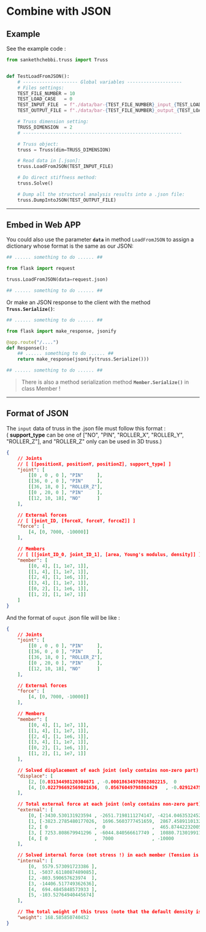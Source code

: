 # Combine with JSON

## Example

See the example code :

```python
from sankethchebbi.truss import Truss


def TestLoadFromJSON():
    # -------------------- Global variables --------------------
    # Files settings:
    TEST_FILE_NUMBER = 10
    TEST_LOAD_CASE   = 0
    TEST_INPUT_FILE  = f"./data/bar-{TEST_FILE_NUMBER}_input_{TEST_LOAD_CASE}.json"
    TEST_OUTPUT_FILE = f"./data/bar-{TEST_FILE_NUMBER}_output_{TEST_LOAD_CASE}.json"

    # Truss dimension setting:
    TRUSS_DIMENSION  = 2
    # ----------------------------------------------------------

    # Truss object:
    truss = Truss(dim=TRUSS_DIMENSION)

    # Read data in [.json]:
    truss.LoadFromJSON(TEST_INPUT_FILE)

    # Do direct stiffness method:
    truss.Solve()

    # Dump all the structural analysis results into a .json file:
    truss.DumpIntoJSON(TEST_OUTPUT_FILE)
```

---

## Embed in Web APP

You could also use the parameter **`data`** in method `LoadFromJSON` to assign a dictionary whose format is the same as our JSON:

```python
## ...... something to do ...... ##

from flask import request

truss.LoadFromJSON(data=request.json)

## ...... something to do ...... ##
```

Or make an JSON response to the client with the method **`Truss.Serialize()`**:

```python
## ...... something to do ...... ##

from flask import make_response, jsonify

@app.route("/....")
def Response():
    ## ...... something to do ...... ##
    return make_response(jsonify(truss.Serialize()))

## ...... something to do ...... ##
```

> There is also a method serialization method **`Member.Serialize()`** in class Member !

---

## Format of JSON

The `input` data of truss in the .json file must follow this format :  
( **support_type** can be one of ["NO", "PIN", "ROLLER_X", "ROLLER_Y", "ROLLER_Z"], and "ROLLER_Z" only can be used in 3D truss.)

```json
{
    // Joints 
    // [ [[positionX, positionY, positionZ], support_type] ]
    "joint": [
        [[0 , 0 , 0 ], "PIN"     ],  
        [[36, 0 , 0 ], "PIN"     ],
        [[36, 18, 0 ], "ROLLER_Z"],
        [[0 , 20, 0 ], "PIN"     ],
        [[12, 10, 18], "NO"      ]
    ],

    // External forces
    // [ [joint_ID, [forceX, forceY, forceZ]] ]
    "force": [
        [4, [0, 7000, -10000]]
    ],

    // Members
    // [ [[joint_ID_0, joint_ID_1], [area, Young's modulus, density]] ]
    "member": [
        [[0, 4], [1, 1e7, 1]],
        [[1, 4], [1, 1e7, 1]],
        [[2, 4], [1, 1e6, 1]],
        [[3, 4], [1, 1e7, 1]],
        [[0, 2], [1, 1e6, 1]],
        [[1, 2], [1, 1e7, 1]]
    ]
}
```

And the format of `ouput` .json file will be like :

```json
{
    // Joints
    "joint": [
        [[0 , 0 , 0 ], "PIN"     ],  
        [[36, 0 , 0 ], "PIN"     ],
        [[36, 18, 0 ], "ROLLER_Z"],
        [[0 , 20, 0 ], "PIN"     ],
        [[12, 10, 18], "NO"      ]
    ],

    // External forces
    "force": [
        [4, [0, 7000, -10000]]
    ],

    // Members
    "member": [
        [[0, 4], [1, 1e7, 1]],
        [[1, 4], [1, 1e7, 1]],
        [[2, 4], [1, 1e6, 1]],
        [[3, 4], [1, 1e7, 1]],
        [[0, 2], [1, 1e6, 1]],
        [[1, 2], [1, 1e7, 1]]
    ],

    // Solved displacement of each joint (only contains non-zero part)
    "displace": [ 
        [2, [0.03134498120304671 , -0.00018634976892802215,  0                   ]], 
        [4, [0.022796692569021636,  0.05676049798868429   , -0.029124752172511904]]
    ], 

    // Total external force at each joint (only contains non-zero part)
    "external": [
        [0, [-3430.530131923594 , -2651.7198111274147, -4214.046353245278 ]],
        [1, [-3823.2785480177026,  1696.5603777451659,  2867.4589110132774]],
        [2, [ 0                 ,  0                 ,  465.8744223200557 ]],
        [3, [ 7253.808679941296 , -6044.840566617749 ,  10880.713019911946]],
        [4, [ 0                 ,  7000              , -10000             ]]
    ],

    // Solved internal force (not stress !) in each member (Tension is positive, Compression is negative, only contains non-zero part)
    "internal": [
        [0,  5579.573091723386 ], 
        [1, -5037.6118087489085], 
        [2, -803.590657623974  ], 
        [3, -14406.517749362636], 
        [4,  694.4845848573933 ], 
        [5, -103.52764940445674]
    ], 

    // The total weight of this truss (note that the default density is 1.0)
    "weight": 168.585850740452
}
```
